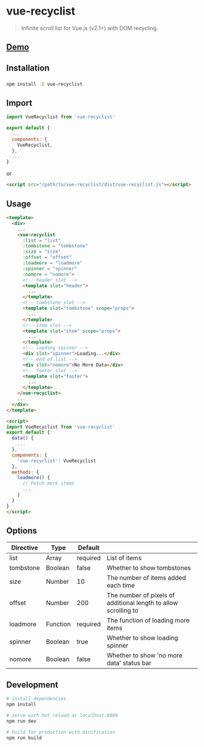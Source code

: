 # vue-recyclist

> Infinite scroll list for Vue.js (v2.1+) with DOM recycling.

## [Demo](https://xtongs.github.io/vue-recyclist/)

## Installation

###

``` bash
npm install -D vue-recyclist
```

## Import

``` javascript
import VueRecyclist from 'vue-recyclist'

export default {
  ...
  components: {
    VueRecyclist,
  },
  ...
}
```

or

``` html
<script src="/path/to/vue-recyclist/dist/vue-recyclist.js"></script>
```

## Usage
``` html
<template>
  <div>
    ...
    <vue-recyclist
      :list = "list"
      :tombstone = "tombstone"
      :size = "size"
      :offset = "offset"
      :loadmore = "loadmore"
      :spinner = "spinner"
      :nomore = "nomore">
      <!-- header slot -->
      <template slot="header">
        ...
      </template>
      <!-- tombstone slot -->
      <template slot="tombstone" scope="props">
        ...
      </template>
      <!-- item slot -->
      <template slot="item" scope="props">
        ...
      </template>
      <!-- loading spinner -->
      <div slot="spinner">Loading...</div>
      <!-- end of list -->
      <div slot="nomore">No More Data</div>
      <!-- footer slot -->
      <template slot="footer">
        ...
      </template>
    </vue-recyclist>
    ...
  </div>
</template>

<script>
import VueRecyclist from 'vue-recyclist'
export default {
  data() {
    ...
  },
  components: {
    'vue-recyclist': VueRecyclist
  },
  methods: {
    loadmore() {
      // Fetch more items
      ...
    }
  }
}
</script>
```

## Options

| Directive | Type     | Default  |                                                                 |
| --------- | ---------| -------- | --------------------------------------------------------------- |
| list      | Array    | required | List of items                                                   |
| tombstone | Boolean  | false    | Whether to show tombstones                                      |
| size      | Number   | 10       | The number of items added each time                             |
| offset    | Number   | 200      | The number of pixels of additional length to allow scrolling to |
| loadmore  | Function | required | The function of loading more items                              |
| spinner   | Boolean  | true     | Whether to show loading spinner                                 |
| nomore    | Boolean  | false    | Whether to show 'no more data' status bar                       |

## Development

``` bash
# install dependencies
npm install

# serve with hot reload at localhost:8080
npm run dev

# build for production with minification
npm run build
```
